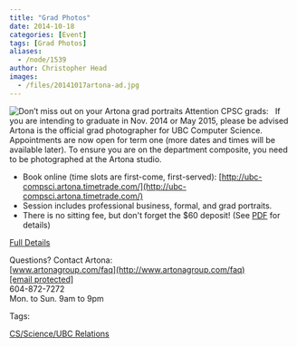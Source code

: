 ```yaml
---
title: "Grad Photos"
date: 2014-10-18
categories: [Event]
tags: [Grad Photos]
aliases:
  - /node/1539
author: Christopher Head
images:
  - /files/20141017artona-ad.jpg
---
```


![Don’t miss out on your Artona grad portraits](/files/20141017artona-ad.jpg)
Attention CPSC grads:
 
If you are intending to graduate in Nov. 2014 or May 2015, please be advised Artona is the official grad photographer for UBC Computer Science. Appointments are now open for term one (more dates and times will be available later). To ensure you are on the department composite, you need to be photographed at the Artona studio.

*   Book online (time slots are first-come, first-served): [http://ubc-compsci.artona.timetrade.com/](http://ubc-compsci.artona.timetrade.com/)
*   Session includes professional business, formal, and grad portraits.
*   There is no sitting fee, but don't forget the $60 deposit! (See [PDF](/files/20141017artona.pdf) for details)

[Full Details](/files/20141017artona.pdf)

Questions? Contact Artona:  \
[www.artonagroup.com/faq](http://www.artonagroup.com/faq) \
[\[email protected\]](/cdn-cgi/l/email-protection#c5a6b6b785a4b7b1aaaba4a2b7aab0b5eba6aaa8) \
604-872-7272 \
Mon. to Sun. 9am to 9pm

Tags: 

[CS/Science/UBC Relations](/taxonomy/term/1)

